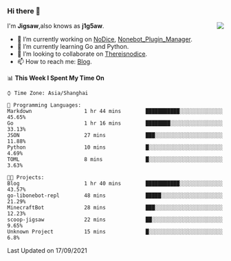 ### Hi there 👋

<a href="#">
  <img align="right" src="https://github-readme-stats.vercel.app/api?username=j1g5awi&count_private=true&show_icons=true&title_color=80070B&text_color=B3B3B3&bg_color=212121&icon_color=80070B" />
</a>

I'm **Jigsaw**,also knows as **j1g5aw**.

- 🔭 I’m currently working on [NoDice](https://github.com/thereisnodice/nodice2), [Nonebot_Plugin_Manager](https://github.com/Jigsaw111/nonebot_plugin_manager).
- 🌱 I’m currently learning Go and Python.
- 👯 I’m looking to collaborate on [Thereisnodice](https://github.com/thereisnodice).
- 📫 How to reach me: [Blog](https://blog.maddestroyer.xyz/).

<!--START_SECTION:waka-->
📊 **This Week I Spent My Time On** 

```text
⌚︎ Time Zone: Asia/Shanghai

💬 Programming Languages: 
Markdown                 1 hr 44 mins        ███████████░░░░░░░░░░░░░░   45.65% 
Go                       1 hr 16 mins        ████████░░░░░░░░░░░░░░░░░   33.13% 
JSON                     27 mins             ███░░░░░░░░░░░░░░░░░░░░░░   11.88% 
Python                   10 mins             █░░░░░░░░░░░░░░░░░░░░░░░░   4.69% 
TOML                     8 mins              █░░░░░░░░░░░░░░░░░░░░░░░░   3.63%

🐱‍💻 Projects: 
Blog                     1 hr 40 mins        ███████████░░░░░░░░░░░░░░   43.57% 
go-libonebot-repl        48 mins             █████░░░░░░░░░░░░░░░░░░░░   21.29% 
MinecraftBot             28 mins             ███░░░░░░░░░░░░░░░░░░░░░░   12.23% 
scoop-jigsaw             22 mins             ██░░░░░░░░░░░░░░░░░░░░░░░   9.65% 
Unknown Project          15 mins             █░░░░░░░░░░░░░░░░░░░░░░░░   6.8%

```


 Last Updated on 17/09/2021
<!--END_SECTION:waka-->
